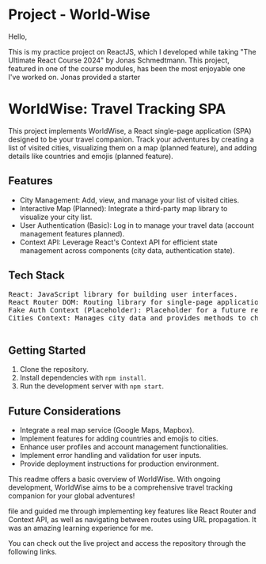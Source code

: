 # Project - World-Wise

Hello,

This is my practice project on ReactJS, which I developed while taking "The Ultimate React Course 2024" by Jonas Schmedtmann. This project, featured in one of the course modules, has been the most enjoyable one I've worked on. Jonas provided a starter <h1>WorldWise: Travel Tracking SPA</h1>

  <p>This project implements WorldWise, a React single-page application (SPA) designed to be your travel companion. Track your adventures by creating a list of visited cities, visualizing them on a map (planned feature), and adding details like countries and emojis (planned feature).</p>

  <h2>Features</h2>

  <ul>
    <li>City Management: Add, view, and manage your list of visited cities.</li>
    <li>Interactive Map (Planned): Integrate a third-party map library to visualize your city list.</li>
    <li>User Authentication (Basic): Log in to manage your travel data (account management features planned).</li>
    <li>Context API: Leverage React's Context API for efficient state management across components (city data, authentication state).</li>
  </ul>

  <h2>Tech Stack</h2>

  <pre>
React: JavaScript library for building user interfaces.
React Router DOM: Routing library for single-page application navigation.
Fake Auth Context (Placeholder): Placeholder for a future real authentication system.
Cities Context: Manages city data and provides methods to child components.
  </pre>

  <h2>Getting Started</h2>

  <ol>
    <li>Clone the repository.</li>
    <li>Install dependencies with <code>npm install</code>.</li>
    <li>Run the development server with <code>npm start</code>.</li>
  </ol>

  <h2>Future Considerations</h2>

  <ul>
    <li>Integrate a real map service (Google Maps, Mapbox).</li>
    <li>Implement features for adding countries and emojis to cities.</li>
    <li>Enhance user profiles and account management functionalities.</li>
    <li>Implement error handling and validation for user inputs.</li>
    <li>Provide deployment instructions for production environment.</li>
  </ul>

  <p>This readme offers a basic overview of WorldWise. With ongoing development, WorldWise aims to be a comprehensive travel tracking companion for your global adventures!</p>file and guided me through implementing key features like React Router and Context API, as well as navigating between routes using URL propagation. It was an amazing learning experience for me.

You can check out the live project and access the repository through the following links.
